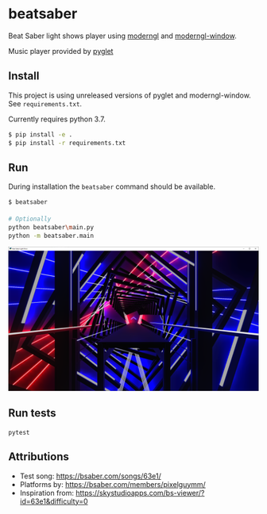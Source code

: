 # beatsaber

Beat Saber light shows player
using [moderngl](https://github.com/moderngl/moderngl) and [moderngl-window](https://github.com/moderngl/moderngl-window).

Music player provided by [pyglet](https://github.com/pyglet/pyglet)

## Install

This project is using unreleased versions of pyglet and moderngl-window.
See `requirements.txt`.

Currently requires python 3.7.

```bash
$ pip install -e .
$ pip install -r requirements.txt
```

## Run

During installation the `beatsaber` command should be available.

```bash
$ beatsaber

# Optionally
python beatsaber\main.py
python -m beatsaber.main
```

![](https://raw.githubusercontent.com/einarf/beatsaber/master/screenshots/screenshot.PNG)

## Run tests

```
pytest
```

## Attributions

* Test song: https://bsaber.com/songs/63e1/
* Platforms by: https://bsaber.com/members/pixelguymm/
* Inspiration from: https://skystudioapps.com/bs-viewer/?id=63e1&difficulty=0
